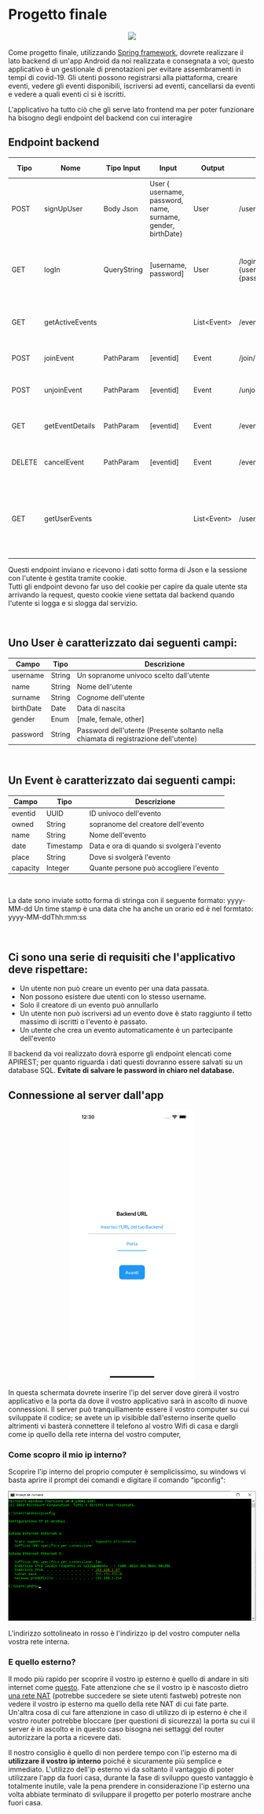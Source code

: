 # Progetto finale


<p align="center">
<img src="https://external-preview.redd.it/s_8Fc1DEpDB6xhsHGEWEaokYgKzrn2DdhgsA3rJBDRo.png?auto=webp&s=7d073e1bdc2c247eafa62f5aa5e7c9d634ca9e24"  class="center">
</p>


Come progetto finale, utilizzando [Spring framework](https://spring.io/), dovrete realizzare il lato backend di un'app Android da noi realizzata e consegnata a voi; questo applicativo è un gestionale di prenotazioni per evitare assembramenti in tempi di covid-19. Gli utenti possono registrarsi alla piattaforma, creare eventi, vedere gli eventi disponibili, iscriversi ad eventi, cancellarsi da eventi e vedere a quali eventi ci si è iscritti.


L'applicativo ha tutto ciò che gli serve lato frontend ma per poter funzionare ha bisogno degli endpoint del backend con cui interagire
## Endpoint backend

Tipo | Nome | Tipo Input | Input | Output | URI | Codice HTTP |Descrizione
------------|--------|--------|-------------|-------------|----------|--------|----------|
POST | signUpUser | Body Json | User { username, password, name, surname, gender, birthDate} | User | /user | 201 |Registra un utente alla piattaforma
GET | logIn | QueryString | [username, password] | User | /login?username={username}&password={password} | 200 | Verifica la corrispondenza di email e password e restituisce l'utente corrispondente
GET | getActiveEvents | | | List\<Event> | /events | 200 |Restituisce gli eventi disponibili a cui l'utente può registrarsi
POST | joinEvent | PathParam | [eventid] | Event | /join/{eventid} | 201 | Registra l'utente ad un evento
POST | unjoinEvent | PathParam | [eventid] | Event | /unjoin/{eventid} | 201 | Annulla la registrazione dell'utente ad un eventoPOST | createEvent | Body Json | Event {name, capacity, place, date} | Event | /event | 201 | Crea un evento sulla piattaforma
GET | getEventDetails | PathParam | [eventid] | Event | /event/{eventid} | 200 | Restituisce le informazioni dettagliate di un evento.
DELETE | cancelEvent | PathParam | [eventid] | Event | /event/{eventid} | 200 | Permette **solo** al creatore di un evento di annullarlo.
GET | getUserEvents | | | List\<Event> | /user/events | 200 | Restituisce una lista con gli eventi creati dall'utente e quelli a cui ha partecipato. Solo gli eventi futuri, non quelli passati

Questi endpoint inviano e ricevono i dati sotto forma di Json e la sessione con l'utente è gestita tramite cookie.\
Tutti gli endpoint devono far uso del cookie per capire da quale utente sta arrivando la request, questo cookie viene settata dal backend quando l'utente si logga e si slogga dal servizio.

&nbsp;
## Uno User è caratterizzato dai seguenti campi:

Campo | Tipo | Descrizione
------------ |-------- |-------------
username | String | Un sopranome univoco scelto dall'utente
name | String | Nome dell'utente
surname | String | Cognome dell'utente
birthDate | Date | Data di nascita
gender | Enum | [male, female, other]
password | String | Password dell'utente (Presente soltanto nella chiamata di registrazione dell'utente)



&nbsp;
## Un Event è caratterizzato dai seguenti campi:

Campo | Tipo | Descrizione
------------ |-------- |-------------
eventid | UUID | ID univoco dell'evento
owned | String | sopranome del creatore dell'evento
name | String | Nome dell'evento
date | Timestamp | Data e ora di quando si svolgerà l'evento
place | String | Dove si svolgerà l'evento
capacity | Integer | Quante persone può accogliere l'evento
&nbsp;

La date sono inviate sotto forma di stringa con il seguente formato: yyyy-MM-dd
Un time stamp è una data che ha anche un orario ed è nel formtato: yyyy-MM-ddThh:mm:ss

&nbsp;
## Ci sono una serie di requisiti che l'applicativo deve rispettare:

* Un utente non può creare un evento per una data passata.
* Non possono esistere due utenti con lo stesso username.
* Solo il creatore di un evento può annullarlo
* Un utente non può iscriversi ad un evento dove è stato raggiunto il tetto massimo di iscritti o l'evento è passato.
* Un utente che crea un evento automaticamente è un partecipante dell'evento



Il backend da voi realizzato dovrà esporre gli endpoint elencati come APIREST; per quanto riguarda i dati questi dovranno essere salvati su un database SQL. **Evitate di salvare le password in chiaro nel database.**


## Connessione al server dall'app

<p align="center">
<img src="assets/connection.png"  class="center" height="550">
</p>

In questa schermata dovrete inserire l'ip del server dove girerà il vostro applicativo e la porta da dove il vostro applicativo sarà in ascolto di nuove connessioni. Il server può tranquillamente essere il vostro computer su cui sviluppate il codice; se avete un ip visibible dall'esterno inserite quello altrimenti vi basterà connettere il telefono al vostro Wifi di casa e dargli come ip quello della rete interna del vostro computer, 


### Come scopro il mio ip interno?

Scoprire l'ip interno del proprio computer è semplicissimo, su windows vi basta aprire il prompt dei comandi e digitare il comando "ipconfig":

<p align="center">
<img src="assets/prompt.png"  class="center">
</p>

L'indirizzo sottolineato in rosso è l'indirizzo ip del vostro computer nella vostra rete interna.


### E quello esterno?

Il modo più rapido per scoprire il vostro ip esterno è quello di andare in siti internet come [questo](https://www.myexternalip.com/). Fate attenzione che se il vostro ip è nascosto dietro [una rete NAT](https://www.fastweb.it/internet/cos-e-il-nat-e-come-funziona/) (potrebbe succedere se siete utenti fastweb) potreste non vedere il vostro ip esterno ma quello della rete NAT di cui fate parte. Un'altra cosa di cui fare attenzione in caso di utilizzo di ip esterno è che il vostro router potrebbe bloccare (per questioni di sicurezza) la porta su cui il server è in ascolto e in questo caso bisogna nei settaggi del router autorizzare la porta a ricevere dati. 



Il nostro consiglio è quello di non perdere tempo con l'ip esterno ma di **utilizzare il vostro ip interno** poiché è sicuramente più semplice e immediato. L'utilizzo dell'ip esterno vi da soltanto il vantaggio di poter utilizzare l'app da fuori casa, durante la fase di sviluppo questo vantaggio è totalmente inutile, vale la pena prendere in considerazione l'ip esterno una volta abbiate terminato di sviluppare il progetto per poterlo mostrare anche fuori casa.